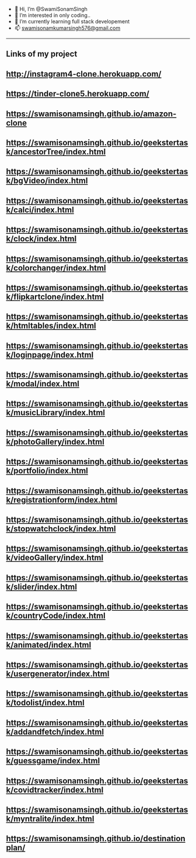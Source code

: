 - 👋 Hi, I’m @SwamiSonamSingh
- 👀 I’m interested in only coding..
- 🌱 I’m currently learning full stack developement
- 📫 swamisonamkumarsingh576@gmail.com

<!---
SwamiSonamSingh/SwamiSonamSingh is a ✨ special ✨ repository because its `README.md` (this file) appears on your GitHub profile.
You can click the Preview link to take a look at your changes.
--->
------------------------------------------------------------------------------
Links of my project
-----------------------------------------------------------------------
http://instagram4-clone.herokuapp.com/
-------------------------------------------
https://tinder-clone5.herokuapp.com/
--------------------------------------------
https://swamisonamsingh.github.io/amazon-clone
-----------------------------------------------------------------------
https://swamisonamsingh.github.io/geekstertask/ancestorTree/index.html
------------------------------------------------------------------------
https://swamisonamsingh.github.io/geekstertask/bgVideo/index.html
-------------------------------------------------------------------
https://swamisonamsingh.github.io/geekstertask/calci/index.html
------------------------------------------------------------------
https://swamisonamsingh.github.io/geekstertask/clock/index.html
--------------------------------------------------------------------
https://swamisonamsingh.github.io/geekstertask/colorchanger/index.html
-------------------------------------------------------------------------
https://swamisonamsingh.github.io/geekstertask/flipkartclone/index.html
---------------------------------------------------------------------------
https://swamisonamsingh.github.io/geekstertask/htmltables/index.html
---------------------------------------------------------------------------
https://swamisonamsingh.github.io/geekstertask/loginpage/index.html
------------------------------------------------------------------------------
https://swamisonamsingh.github.io/geekstertask/modal/index.html
------------------------------------------------------------------------------
https://swamisonamsingh.github.io/geekstertask/musicLibrary/index.html
----------------------------------------------------------------------------
https://swamisonamsingh.github.io/geekstertask/photoGallery/index.html
-----------------------------------------------------------------------------
https://swamisonamsingh.github.io/geekstertask/portfolio/index.html
-------------------------------------------------------------------------------
https://swamisonamsingh.github.io/geekstertask/registrationform/index.html
---------------------------------------------------------------------------------
https://swamisonamsingh.github.io/geekstertask/stopwatchclock/index.html
-----------------------------------------------------------------------------
https://swamisonamsingh.github.io/geekstertask/videoGallery/index.html
------------------------------------------------------------------------------
https://swamisonamsingh.github.io/geekstertask/slider/index.html
---------------------------------------------------------------------------
https://swamisonamsingh.github.io/geekstertask/countryCode/index.html
------------------------------------------------------------------------
https://swamisonamsingh.github.io/geekstertask/animated/index.html
--------------------------------------------------------------------------
https://swamisonamsingh.github.io/geekstertask/usergenerator/index.html
------------------------------------------------------------------------
https://swamisonamsingh.github.io/geekstertask/todolist/index.html
----------------------------------------------------------------------
https://swamisonamsingh.github.io/geekstertask/addandfetch/index.html
-----------------------------------------------------------------------
https://swamisonamsingh.github.io/geekstertask/guessgame/index.html
---------------------------------------------------------------------
https://swamisonamsingh.github.io/geekstertask/covidtracker/index.html
-------------------------------------------------------------------------
https://swamisonamsingh.github.io/geekstertask/myntralite/index.html
----------------------------------------------------------------------------
https://swamisonamsingh.github.io/destinationplan/
-----------------------------------------------------------------
